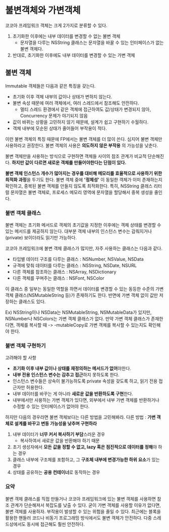 # 불변객체와 가변객체

코코아 프레임워크 객체는 크게 2가지로 분류할 수 있다.
1. 초기화한 이후에는 내부 데이터를 변경할 수 없는 불변 객체
	- 문자열을 다루는 NSString 클래스는 문자열을 바꿀 수 있는 인터페이스가 없는 불변 객체다.
2. 반대로, 초기화한 이후에도 내부 데이터를 변경할 수 있는 가변 객체


## 불변 객체

Immutable 객체들은 다음과 같은 특징을 갖는다.

- 초기화 이후 객체 내부의 값이나 상태가 변하지 않는다.
- 불변 속성 때문에 여러 객체에서, 여러 스레드에서 참조해도 안전하다.
	- 멀티 스레드 환경에서 같은 객체에 접근하여도 값/상태가 변경되지 않아, Concurrency 문제가 야기되지 않음
- 값이 바뀌는 상황을 고민하지 않기 때문에, 설계가 쉽고 구현하기 수월하다.
- 객체 내부에 모순된 상태가 줄어들어 부작용이 적다.


이런 불변 객체의 특징 때문에 FP에서는 불변 객체를 더 많이 쓴다.
심지어 불변 객체만 사용하라고 권장한다.
불변 객체의 사용은 **의도하지 않은 부작용** 의 가능성을 낮춘다.

불변 객체만을 사용하는 방식으로 구현하면 객체들 사이의 참조 관계가 비교적 단순해진다.
**하지만 값이 다르면 새로운 객체를 만들어야한다는 단점이 있다.**

**불변 객체 인스턴스 개수가 많아지는 경우를 대비해 메모리를 효율적으로 사용하기 위한 최적화 과정**을 두기도 한다.
불변 객체 중에 **'정체성'** 이 동일한 객체가 이미 존재하는지 확인하고, 중복된 불변 객체를 만들지 않도록 최적화한다.
특히, NSString 클래스 리터럴 문자열은 불변 객체로, 프로세스 메모리 영역에 문자열을 할당해서 중복 생성을 줄인다.


### 불변 객체 클래스

불변 객체는 초기화 메서드로 객체의 초기값을 지정한 이후에는 객체 상태를 변경할 수 있는 메서드를 제공하지 않는다.
대부분 객체 내부의 인스턴스 변수는 감춰지거나(private) 보이더라도 읽기만 가능하다.

코코아 프레임워크에 불변 객체 클래스가 많지만, 자주 사용하는 클래스는 다음과 같다.

- 타입별 데이터 구조를 다루는 클래스 : NSNumber, NSValue, NSData
- 규격에 맞춰 데이터를 다루는 클래스 : NSString, NSDate, NSURL
- 다른 객체를 참조하는 클래스 : NSArray, NSDictionary
- 다른 객체를 꾸며주는 클래스 : NSFont, NSColor


이 클래스 중 일부는 동일한 역할을 하면서 데이터를 변경할 수 있는 동등한 수준의 가변 객체 클래스(NSMutableString 등)가 존재하기도 한다.
반면에 가변 객체 없이 값만 저장하는 클래스도 있다.

Ex) NSString이나 NSData는 NSMutableString, NSMutableData가 있지만, NSNumber나 NSColors는 가변 객체 클래스가 없다.
만약 가변 객체 클래스가 존재한다면, 객체를 복사할 때 -> -mutableCopy로 가변 객체를 복사할 수 있는지도 확인해야 한다.


### 불변 객체 구현하기

고려해야 할 사항

- **초기화 이후 내부 값이나 상태를 재정의하는 메서드가 없어**야한다.
- **내부 전용 인스턴스 변수는 감추고 접근**하지 못하도록 한다.
- 인스턴스 변수들은 상속이 불가능하도록 private 속성을 갖도록 하고, 읽기 전용 접근자만 허용한다.
- 내부 데이터를 바꾸는 게 아니라 **새로운 값을 반환하도록 구현**한다.
- 내부에서만 사용하는 가변 객체가 있다면, 외부에서 내부 가변 객체를 반환하거나 수정할 수 있는 인터페이스가 없어야 한다.

하지만 다음의 경우라면 불변 객체보다는 다른 방법을 고민해봐라.
다른 방법 : **가변 객체로 설계를 바꾸고 변동 가능성을 낮추며 구현하라**

1. 내부 데이터가 **너무 커서 복사하기 부담**스러운 경우
	- 복사하여서 새로운 값을 반환해야 하기 때문
2. 초기 생성자에서 **모든 값을 정할 수 없고, lazy 혹은 점진적으로 데이터를 정해**야 하는 경우
3. 클래스 내부에 구조체를 포함하고, 그 **구조체 내부에 변경가능한 하위 요소**가 있는 경우
4. 상태를 공유하는 **공용 컨테이너**로 동작하는 경우

### 요약

불변 객체 클래스를 직접 만들거나 코코아 프레임워크에 있는 불변 객체를 사용하면 참조 관계가 단순해져서 복잡도를 낮출 수 있다.
굳이 가변 객체를 사용할 이유가 없다면, 불변 객체를 사용하자.
부작용이 발생할 수 있는 위험을 줄일 수 있다.
최근에는 블록을 활용한 핸들러 코드나 비동기 프로그래밍 방식에서도 불변 객체가 안전하다.
다중 스레드상에서도 동시에 접근해도 훨씬 안전하다.
